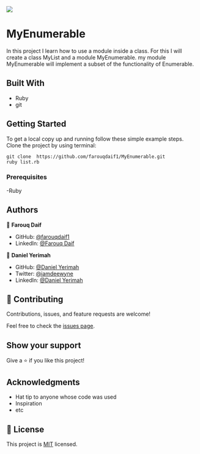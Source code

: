 ![](https://img.shields.io/badge/Microverse-blueviolet)

# MyEnumerable
In this project I learn how to use a module inside a class. For this I will create a class MyList and a module MyEnumerable. my module MyEnumerable will implement a subset of the functionality of Enumerable.

## Built With
- Ruby
- git

## Getting Started
To get a local copy up and running follow these simple example steps.
Clone the project by using terminal:
```
git clone  https://github.com/farouqdaif1/MyEnumerable.git
ruby list.rb
```
### Prerequisites
-Ruby

## Authors

👤 **Farouq Daif**

- GitHub: [@farouqdaif1](https://github.com/farouqdaif1)
- LinkedIn: [@Farouq Daif ](https://www.linkedin.com/in/farouqdaif/)


👤 **Daniel Yerimah**
- GitHub: [@Daniel Yerimah](https://github.com/yerimah)
- Twitter: [@iamdeewyne](https://twitter.com/iamdeewyne)
- LinkedIn: [@Daniel Yerimah](https://linkedin.com/in/daniel-yerimah)


## 🤝 Contributing

Contributions, issues, and feature requests are welcome!

Feel free to check the [issues page](../../issues/).

## Show your support

Give a ⭐️ if you like this project!

## Acknowledgments

- Hat tip to anyone whose code was used
- Inspiration
- etc

## 📝 License

This project is [MIT](./MIT.md) licensed.
